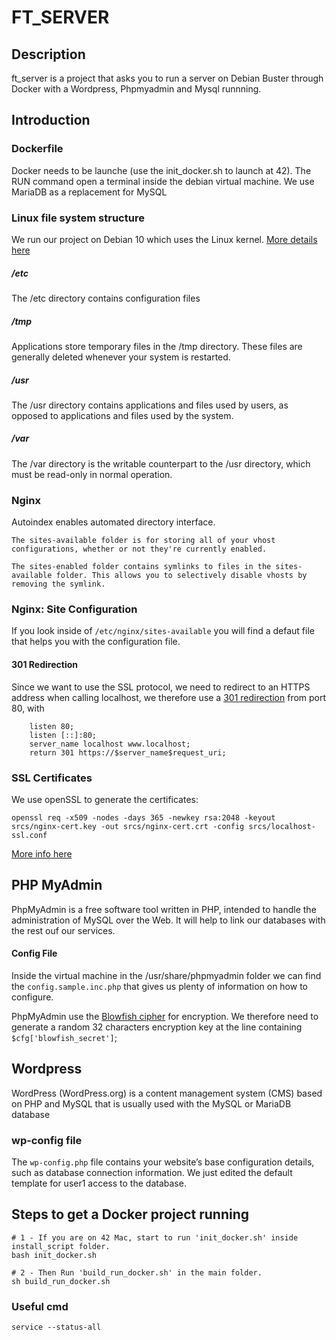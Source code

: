 # FT_SERVER

## Description

ft_server is a project that asks you to run a server on Debian Buster through Docker with a Wordpress, Phpmyadmin and Mysql runnning.

## Introduction

### Dockerfile
Docker needs to be launche (use the init_docker.sh to launch at 42).
The RUN command open a terminal inside the debian virtual machine.
We use MariaDB as a replacement for MySQL

### Linux file system structure
We run our project on Debian 10 which uses the Linux kernel.
[More details here](https://www.howtogeek.com/117435/htg-explains-the-linux-directory-structure-explained/)

##### /etc
The /etc directory contains configuration files

##### /tmp
Applications store temporary files in the /tmp directory. These files are generally deleted whenever your system is restarted.

##### /usr
The /usr directory contains applications and files used by users, as opposed to applications and files used by the system.

##### /var
The /var directory is the writable counterpart to the /usr directory, which must be read-only in normal operation.

### Nginx
Autoindex enables automated directory interface.
```
The sites-available folder is for storing all of your vhost configurations, whether or not they're currently enabled.

The sites-enabled folder contains symlinks to files in the sites-available folder. This allows you to selectively disable vhosts by removing the symlink.
```
### Nginx: Site Configuration
If you look inside of `/etc/nginx/sites-available` you will find a defaut file that helps you with the configuration file.

#### 301 Redirection
Since we want to use the SSL protocol, we need to redirect to an HTTPS address when calling localhost, we therefore use a [301 redirection](https://en.wikipedia.org/wiki/HTTP_301) from port 80, with
```
	listen 80;
	listen [::]:80;
	server_name localhost www.localhost;
	return 301 https://$server_name$request_uri;
```

### SSL Certificates
We use openSSL to generate the certificates:
```
openssl req -x509 -nodes -days 365 -newkey rsa:2048 -keyout srcs/nginx-cert.key -out srcs/nginx-cert.crt -config srcs/localhost-ssl.conf
```
[More info here](https://www.humankode.com/ssl/create-a-selfsigned-certificate-for-nginx-in-5-minutes)

## PHP MyAdmin
PhpMyAdmin is a free software tool written in PHP, intended to handle the administration of MySQL over the Web.
It will help to link our databases with the rest ouf our services.

#### Config File
Inside the virtual machine in the /usr/share/phpmyadmin folder we can find the `config.sample.inc.php` that gives us plenty of information on how to configure.

PhpMyAdmin use the [Blowfish cipher](https://en.wikipedia.org/wiki/Blowfish_(cipher)) for encryption. We therefore need to generate a random 32 characters encryption key at the line containing `$cfg['blowfish_secret']`;

## Wordpress
WordPress (WordPress.org) is a content management system (CMS) based on PHP and MySQL that is usually used with the MySQL or MariaDB database

### wp-config file 
The `wp-config.php` file contains your website’s base configuration details, such as database connection information. We just edited the default template for user1 access to the database.

## Steps to get a Docker project running

```shell
# 1 - If you are on 42 Mac, start to run 'init_docker.sh' inside install_script folder.
bash init_docker.sh

# 2 - Then Run 'build_run_docker.sh' in the main folder.
sh build_run_docker.sh
```

### Useful cmd
`service --status-all`
